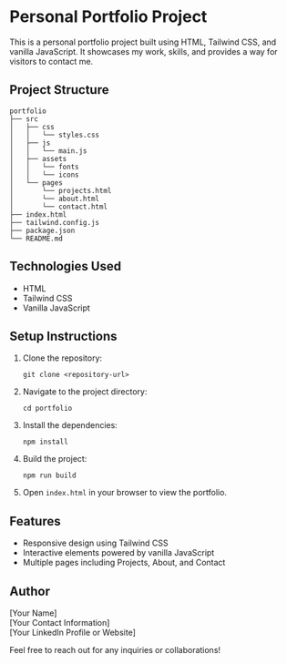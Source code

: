 # Personal Portfolio Project

This is a personal portfolio project built using HTML, Tailwind CSS, and vanilla JavaScript. It showcases my work, skills, and provides a way for visitors to contact me.

## Project Structure

```
portfolio
├── src
│   ├── css
│   │   └── styles.css
│   ├── js
│   │   └── main.js
│   ├── assets
│   │   └── fonts
│   │   └── icons
│   └── pages
│       └── projects.html
│       └── about.html
│       └── contact.html
├── index.html
├── tailwind.config.js
├── package.json
└── README.md
```

## Technologies Used

- HTML
- Tailwind CSS
- Vanilla JavaScript

## Setup Instructions

1. Clone the repository:
   ```
   git clone <repository-url>
   ```

2. Navigate to the project directory:
   ```
   cd portfolio
   ```

3. Install the dependencies:
   ```
   npm install
   ```

4. Build the project:
   ```
   npm run build
   ```

5. Open `index.html` in your browser to view the portfolio.

## Features

- Responsive design using Tailwind CSS
- Interactive elements powered by vanilla JavaScript
- Multiple pages including Projects, About, and Contact

## Author

[Your Name]  
[Your Contact Information]  
[Your LinkedIn Profile or Website]  

Feel free to reach out for any inquiries or collaborations!